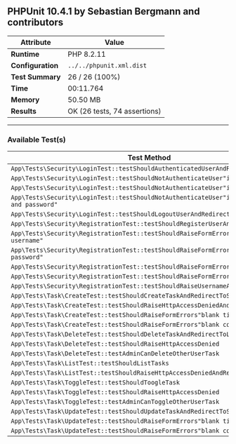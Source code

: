 ## PHPUnit 10.4.1 by Sebastian Bergmann and contributors

| **Attribute**             | **Value**                                                                         |
|---------------------------|------------------------------------------------------------------------------------|
| **Runtime**               | PHP 8.2.11                                                                        |
| **Configuration**         | `../../phpunit.xml.dist` |
| **Test Summary**          | 26 / 26 (100%)                                                                    |
| **Time**                  | 00:11.764                                                                         |
| **Memory**                | 50.50 MB                                                                          |
| **Results**               | OK (26 tests, 74 assertions)                                                       |

---

### Available Test(s)

| **Test Method**                                              |
|--------------------------------------------------------------|
| `App\Tests\Security\LoginTest::testShouldAuthenticatedUserAndRedirectToIndex`  |
| `App\Tests\Security\LoginTest::testShouldNotAuthenticateUser"invalid username"` |
| `App\Tests\Security\LoginTest::testShouldNotAuthenticateUser"invalid password"` |
| `App\Tests\Security\LoginTest::testShouldNotAuthenticateUser"invalid username and password"` |
| `App\Tests\Security\LoginTest::testShouldLogoutUserAndRedirectToLogin`          |
| `App\Tests\Security\RegistrationTest::testShouldRegisterUserAndRedirectToIndex` |
| `App\Tests\Security\RegistrationTest::testShouldRaiseFormErrors"blank username"`|
| `App\Tests\Security\RegistrationTest::testShouldRaiseFormErrors"blank password"`|
| `App\Tests\Security\RegistrationTest::testShouldRaiseFormErrors"blank email"`   |
| `App\Tests\Security\RegistrationTest::testShouldRaiseFormErrors"invalid email"` |
| `App\Tests\Security\RegistrationTest::testShouldRaiseUsernameAlreadyUsedError`  |
| `App\Tests\Task\CreateTest::testShouldCreateTaskAndRedirectToShowPage`          |
| `App\Tests\Task\CreateTest::testShouldRaiseHttpAccessDeniedAndRedirectToLogin`  |
| `App\Tests\Task\CreateTest::testShouldRaiseFormErrors"blank title"`              |
| `App\Tests\Task\CreateTest::testShouldRaiseFormErrors"blank content"`            |
| `App\Tests\Task\DeleteTest::testShouldDeleteTaskAndRedirectToListPage`          |
| `App\Tests\Task\DeleteTest::testShouldRaiseHttpAccessDenied`                     |
| `App\Tests\Task\DeleteTest::testAdminCanDeleteOtherUserTask`                    |
| `App\Tests\Task\ListTest::testShouldListTasks`                                   |
| `App\Tests\Task\ListTest::testShouldRaiseHttpAccessDeniedAndRedirectToLogin`    |
| `App\Tests\Task\ToggleTest::testShouldToogleTask`                                |
| `App\Tests\Task\ToggleTest::testShouldRaiseHttpAccessDenied`                     |
| `App\Tests\Task\ToggleTest::testAdminCanToggleOtherUserTask`                    |
| `App\Tests\Task\UpdateTest::testShouldUpdateTaskAndRedirectToShowPage`          |
| `App\Tests\Task\UpdateTest::testShouldRaiseFormErrors"blank title"`              |
| `App\Tests\Task\UpdateTest::testShouldRaiseFormErrors"blank content"`            |
